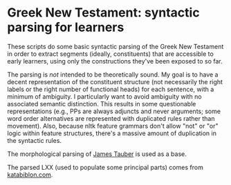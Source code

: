 # Greek New Testament: syntactic parsing for learners

These scripts do some basic syntactic parsing of the Greek New Testament in order to extract segments (ideally, constituents) that are accessible to early learners, using only the constructions they've been exposed to so far.

The parsing is _not_ intended to be theoretically sound.  My goal is to have a decent representation of the constituent structure (not necessarily the right labels or the right number of functional heads) for each sentence, with a minimum of ambiguity.  I particularly want to avoid ambiguity with no associated semantic distinction.  This results in some questionable representations (e.g., PPs are always adjuncts and never arguments; some word order alternatives are represented with duplicated rules rather than movement).  Also, because nltk feature grammars don't allow "not" or "or" logic within feature structures, there's a massive amount of duplication in the syntactic rules.

The morphological parsing of [James Tauber](https://github.com/morphgnt/sblgnt) is used as a base.

The parsed LXX (used to populate some principal parts) comes from [katabiblon.com](https://en.katabiblon.com/us/index.php?text=LXX).
